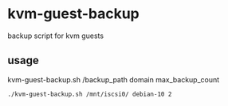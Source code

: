 # kvm-guest-backup
backup script for kvm guests

## usage

kvm-guest-backup.sh /backup_path domain max_backup_count

`./kvm-guest-backup.sh /mnt/iscsi0/ debian-10 2`
